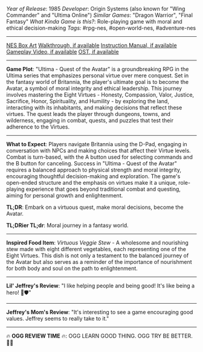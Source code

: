 *Year of Release*: 1985
*Developer*: Origin Systems (also known for "Wing Commander" and "Ultima Online")
*Similar Games*: "Dragon Warrior", "Final Fantasy"
*What Kinda Game is this?*: Role-playing game with moral and ethical decision-making
*Tags:* #rpg-nes, #open-world-nes, #adventure-nes

---
[NES Box Art](https://www.google.com/search?tbm=isch&q=NES+Box+Art+Ultima+Quest+of+the+Avatar) 
[Walkthrough, if available](https://www.google.com/search?q=Walkthrough+NES+Ultima+Quest+of+the+Avatar)
[Instruction Manual, if available](https://www.google.com/search?q=NES+Instruction+Manual+Ultima+Quest+of+the+Avatar)
[Gameplay Video, if available](https://www.youtube.com/results?search_query=gameplay+NES+Ultima+Quest+of+the+Avatar) 
[OST, if available](https://www.youtube.com/results?search_query=gameplay+NES+Ultima+Quest+of+the+Avatar+OST)

- - -
**Game Plot**: "Ultima - Quest of the Avatar" is a groundbreaking RPG in the Ultima series that emphasizes personal virtue over mere conquest. Set in the fantasy world of Britannia, the player's ultimate goal is to become the Avatar, a symbol of moral integrity and ethical leadership. This journey involves mastering the Eight Virtues - Honesty, Compassion, Valor, Justice, Sacrifice, Honor, Spirituality, and Humility - by exploring the land, interacting with its inhabitants, and making decisions that reflect these virtues. The quest leads the player through dungeons, towns, and wilderness, engaging in combat, quests, and puzzles that test their adherence to the Virtues.

- - -
**What to Expect**: Players navigate Britannia using the D-Pad, engaging in conversation with NPCs and making choices that affect their Virtue levels. Combat is turn-based, with the A button used for selecting commands and the B button for canceling. Success in "Ultima - Quest of the Avatar" requires a balanced approach to physical strength and moral integrity, encouraging thoughtful decision-making and exploration. The game's open-ended structure and the emphasis on virtues make it a unique, role-playing experience that goes beyond traditional combat and questing, aiming for personal growth and enlightenment.

**TL;DR**: Embark on a virtuous quest, make moral decisions, become the Avatar.

**TL;DRier TL;dr**: Moral journey in a fantasy world.

---
**Inspired Food Item**: *Virtuous Veggie Stew* - A wholesome and nourishing stew made with eight different vegetables, each representing one of the Eight Virtues. This dish is not only a testament to the balanced journey of the Avatar but also serves as a reminder of the importance of nourishment for both body and soul on the path to enlightenment.

---
**Lil' Jeffrey's Review**: "I like helping people and being good! It's like being a hero! 🌟🛡️"

---
**Jeffrey's Mom's Review**: "It's interesting to see a game encouraging good values. Jeffrey seems to really take to it."

---
🔥 **OGG REVIEW TIME** 🔥: OGG LEARN GOOD THING. OGG TRY BE BETTER. 🌱🤝